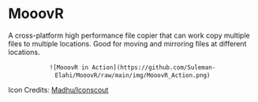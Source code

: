 # MooovR
A cross-platform high performance file copier that can work copy multiple files to multiple locations. Good for moving and mirroring files at different locations.

<center>

    ![MooovR in Action](https://github.com/Suleman-Elahi/MooovR/raw/main/img/MooovR_Action.png)
</center>

Icon Credits: <a href="https://iconscout.com/icon/copy-5682417">Madhu/Iconscout</a>

